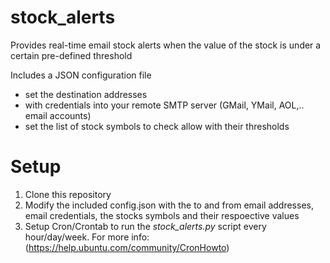 # stock_alerts
Provides real-time email stock alerts when the value of the stock is under a certain pre-defined threshold

Includes a JSON configuration file 
- set the destination addresses
- with credentials into your remote SMTP server (GMail, YMail, AOL,.. email accounts)
- set the list of stock symbols to check allow with their thresholds

# Setup
1. Clone this repository
2. Modify the included config.json with the to and from email addresses, email credentials, the stocks symbols and their respoective values
3. Setup Cron/Crontab to run the _stock_alerts.py_ script every hour/day/week. For more info: (https://help.ubuntu.com/community/CronHowto)
